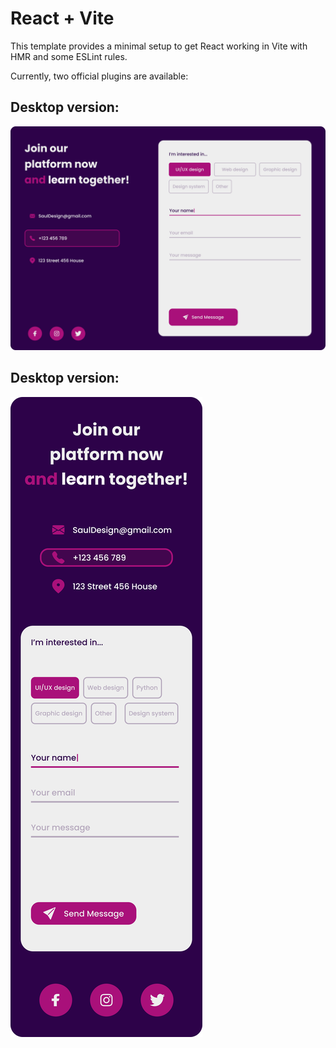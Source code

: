 # React + Vite

This template provides a minimal setup to get React working in Vite with HMR and some ESLint rules.

Currently, two official plugins are available:

## Desktop version:
![1440 width Contact Form](src/assets/1440%20width%20Contact%20Form.jpg)


## Desktop version:
![375 width Contact Form](src/assets/375%20width%20Contact%20Form.jpg)


